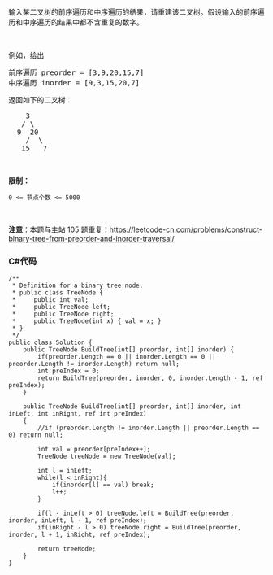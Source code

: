 <p>输入某二叉树的前序遍历和中序遍历的结果，请重建该二叉树。假设输入的前序遍历和中序遍历的结果中都不含重复的数字。</p>

<p>&nbsp;</p>

<p>例如，给出</p>

<pre>前序遍历 preorder =&nbsp;[3,9,20,15,7]
中序遍历 inorder = [9,3,15,20,7]</pre>

<p>返回如下的二叉树：</p>

<pre>    3
   / \
  9  20
    /  \
   15   7</pre>

<p>&nbsp;</p>

<p><strong>限制：</strong></p>

<p><code>0 &lt;= 节点个数 &lt;= 5000</code></p>

<p>&nbsp;</p>

<p><strong>注意</strong>：本题与主站 105 题重复：<a href="https://leetcode-cn.com/problems/construct-binary-tree-from-preorder-and-inorder-traversal/">https://leetcode-cn.com/problems/construct-binary-tree-from-preorder-and-inorder-traversal/</a></p>

### C#代码

```
/**
 * Definition for a binary tree node.
 * public class TreeNode {
 *     public int val;
 *     public TreeNode left;
 *     public TreeNode right;
 *     public TreeNode(int x) { val = x; }
 * }
 */
public class Solution {
    public TreeNode BuildTree(int[] preorder, int[] inorder) {
        if(preorder.Length == 0 || inorder.Length == 0 || preorder.Length != inorder.Length) return null;
        int preIndex = 0;
        return BuildTree(preorder, inorder, 0, inorder.Length - 1, ref preIndex);
    }

    public TreeNode BuildTree(int[] preorder, int[] inorder, int inLeft, int inRight, ref int preIndex)
    {
        //if (preorder.Length != inorder.Length || preorder.Length == 0) return null;

        int val = preorder[preIndex++];
        TreeNode treeNode = new TreeNode(val);

        int l = inLeft;
        while(l < inRight){
            if(inorder[l] == val) break;
            l++;
        }

        if(l - inLeft > 0) treeNode.left = BuildTree(preorder, inorder, inLeft, l - 1, ref preIndex);
        if(inRight - l > 0) treeNode.right = BuildTree(preorder, inorder, l + 1, inRight, ref preIndex);

        return treeNode;
    }
}
```